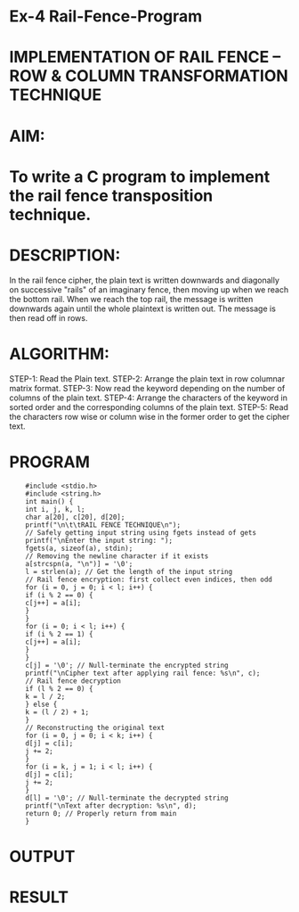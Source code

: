 # Ex-4 Rail-Fence-Program

# IMPLEMENTATION OF RAIL FENCE – ROW & COLUMN TRANSFORMATION TECHNIQUE

# AIM:

# To write a C program to implement the rail fence transposition technique.

# DESCRIPTION:

In the rail fence cipher, the plain text is written downwards and diagonally on successive "rails" of an imaginary fence, then moving up when we reach the bottom rail. When we reach the top rail, the message is written downwards again until the whole plaintext is written out. The message is then read off in rows.

# ALGORITHM:

STEP-1: Read the Plain text.
STEP-2: Arrange the plain text in row columnar matrix format.
STEP-3: Now read the keyword depending on the number of columns of the plain text.
STEP-4: Arrange the characters of the keyword in sorted order and the corresponding columns of the plain text.
STEP-5: Read the characters row wise or column wise in the former order to get the cipher text.

# PROGRAM

        #include <stdio.h>
        #include <string.h>
        int main() {
        int i, j, k, l;
        char a[20], c[20], d[20];
        printf("\n\t\tRAIL FENCE TECHNIQUE\n");
        // Safely getting input string using fgets instead of gets
        printf("\nEnter the input string: ");
        fgets(a, sizeof(a), stdin);
        // Removing the newline character if it exists
        a[strcspn(a, "\n")] = '\0';
        l = strlen(a); // Get the length of the input string
        // Rail fence encryption: first collect even indices, then odd
        for (i = 0, j = 0; i < l; i++) {
        if (i % 2 == 0) {
        c[j++] = a[i];
        }
        }
        for (i = 0; i < l; i++) {
        if (i % 2 == 1) {
        c[j++] = a[i];
        }
        }
        c[j] = '\0'; // Null-terminate the encrypted string
        printf("\nCipher text after applying rail fence: %s\n", c);
        // Rail fence decryption
        if (l % 2 == 0) {
        k = l / 2;
        } else {
        k = (l / 2) + 1;
        }
        // Reconstructing the original text
        for (i = 0, j = 0; i < k; i++) {
        d[j] = c[i];
        j += 2;
        }
        for (i = k, j = 1; i < l; i++) {
        d[j] = c[i];
        j += 2;
        }
        d[l] = '\0'; // Null-terminate the decrypted string
        printf("\nText after decryption: %s\n", d);
        return 0; // Properly return from main
        }


# OUTPUT

# RESULT
